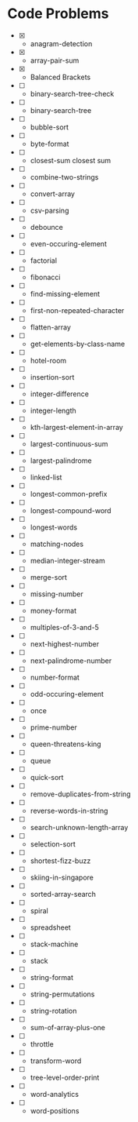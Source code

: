 # Code Problems

- [x] - anagram-detection
- [x] - array-pair-sum
- [x] - Balanced Brackets
- [ ] - binary-search-tree-check	
- [ ] - binary-search-tree	
- [ ] - bubble-sort	
- [ ] - byte-format	
- [ ] - closest-sum	closest sum
- [ ] - combine-two-strings	
- [ ] - convert-array	
- [ ] - csv-parsing	
- [ ] - debounce	
- [ ] - even-occuring-element	
- [ ] - factorial	
- [ ] - fibonacci	
- [ ] - find-missing-element	
- [ ] - first-non-repeated-character	
- [ ] - flatten-array	
- [ ] - get-elements-by-class-name	
- [ ] - hotel-room	
- [ ] - insertion-sort
- [ ] - integer-difference	
- [ ] - integer-length	
- [ ] - kth-largest-element-in-array	
- [ ] - largest-continuous-sum	
- [ ] - largest-palindrome	
- [ ] - linked-list	
- [ ] - longest-common-prefix
- [ ] - longest-compound-word	
- [ ] - longest-words	
- [ ] - matching-nodes	
- [ ] - median-integer-stream	
- [ ] - merge-sort	
- [ ] - missing-number	
- [ ] - money-format	
- [ ] - multiples-of-3-and-5	
- [ ] - next-highest-number	
- [ ] - next-palindrome-number	
- [ ] - number-format	
- [ ] - odd-occuring-element	
- [ ] - once	
- [ ] - prime-number	
- [ ] - queen-threatens-king
- [ ] - queue	
- [ ] - quick-sort	
- [ ] - remove-duplicates-from-string	
- [ ] - reverse-words-in-string	
- [ ] - search-unknown-length-array	
- [ ] - selection-sort	
- [ ] - shortest-fizz-buzz	
- [ ] - skiing-in-singapore
- [ ] - sorted-array-search	
- [ ] - spiral	
- [ ] - spreadsheet
- [ ] - stack-machine
- [ ] - stack	
- [ ] - string-format	
- [ ] - string-permutations	
- [ ] - string-rotation	
- [ ] - sum-of-array-plus-one	
- [ ] - throttle	
- [ ] - transform-word	
- [ ] - tree-level-order-print	
- [ ] - word-analytics	
- [ ] - word-positions
